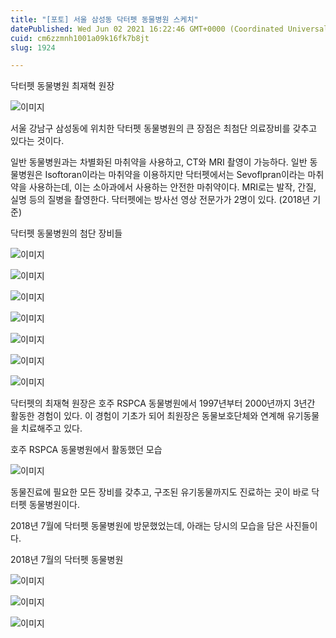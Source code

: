 ```yaml
---
title: "[포토] 서울 삼성동 닥터펫 동물병원 스케치"
datePublished: Wed Jun 02 2021 16:22:46 GMT+0000 (Coordinated Universal Time)
cuid: cm6zzmnh1001a09k16fk7b8jt
slug: 1924

---
```



닥터펫 동물병원 최재혁 원장

![이미지](https://cdn.hashnode.com/res/hashnode/image/upload/v1739248444388/5ab9557d-23a3-4e38-964a-5478141987d4.jpeg)

서울 강남구 삼성동에 위치한 닥터펫 동물병원의 큰 장점은 최첨단 의료장비를 갖추고 있다는 것이다.

일반 동물병원과는 차별화된 마취약을 사용하고, CT와 MRI 촬영이 가능하다. 일반 동물병원은 Isoftoran이라는 마취약을 이용하지만 닥터펫에서는 Sevoflpran이라는 마취약을 사용하는데, 이는 소아과에서 사용하는 안전한 마취약이다. MRI로는 발작, 간질, 실명 등의 질병을 촬영한다. 닥터펫에는 방사선 영상 전문가가 2명이 있다. (2018년 기준)

닥터펫 동물병원의 첨단 장비들

![이미지](https://cdn.hashnode.com/res/hashnode/image/upload/v1739248446088/ab30eb03-14e4-4e64-a6ee-29da3dbfa730.jpeg)

![이미지](https://cdn.hashnode.com/res/hashnode/image/upload/v1739248447670/fe838669-6a77-46c1-8f11-523b300c1bb6.jpeg)

![이미지](https://cdn.hashnode.com/res/hashnode/image/upload/v1739248449093/3f7336f9-8a99-4c97-84c2-1e0470db98bf.jpeg)

![이미지](https://cdn.hashnode.com/res/hashnode/image/upload/v1739248450886/d308fca6-91df-4421-87aa-ee161a9662b3.jpeg)

![이미지](https://cdn.hashnode.com/res/hashnode/image/upload/v1739248452585/1acd2a39-c98f-4e61-bfe0-0f2faec748d8.jpeg)

![이미지](https://cdn.hashnode.com/res/hashnode/image/upload/v1739248454272/b6af8c5c-7cd0-464e-8dfc-d1e1b30f5a22.jpeg)

![이미지](https://cdn.hashnode.com/res/hashnode/image/upload/v1739248455721/b65e8772-0671-4a9d-b70e-d21328a307f4.jpeg)

닥터펫의 최재혁 원장은 호주 RSPCA 동물병원에서 1997년부터 2000년까지 3년간 활동한 경험이 있다. 이 경험이 기초가 되어 최원장은 동물보호단체와 연계해 유기동물을 치료해주고 있다.

호주 RSPCA 동물병원에서 활동했던 모습

![이미지](https://cdn.hashnode.com/res/hashnode/image/upload/v1739248457497/02d12219-9822-432a-86d6-2fcd3f365056.jpeg)

동물진료에 필요한 모든 장비를 갖추고, 구조된 유기동물까지도 진료하는 곳이 바로 닥터펫 동물병원이다.

2018년 7월에 닥터펫 동물병원에 방문했었는데, 아래는 당시의 모습을 담은 사진들이다.

2018년 7월의 닥터펫 동물병원

![이미지](https://cdn.hashnode.com/res/hashnode/image/upload/v1739248458902/10337e2d-5c39-45f9-849a-0a0495a4e0d9.jpeg)

![이미지](https://cdn.hashnode.com/res/hashnode/image/upload/v1739248460741/e06ab3ba-3765-4d2b-aaad-c8109e2a6e7b.jpeg)

![이미지](https://cdn.hashnode.com/res/hashnode/image/upload/v1739248462352/9ab6b072-08c2-4a19-887b-32e8a8ef5197.jpeg)